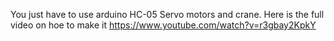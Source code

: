 You just have to use arduino HC-05  Servo motors and crane.
Here is the full video on hoe to make it
https://www.youtube.com/watch?v=r3gbay2KpkY
